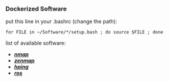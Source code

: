 ### Dockerized Software

put this line in your .bashrc (change the path):
```
for FILE in ~/Software/*/setup.bash ; do source $FILE ; done
```

list of available software:

- [***nmap***](https://nmap.org/docs.html)
- [***zenmap***](https://nmap.org/zenmap/)
- [***hping***](http://www.hping.org/)
- [***ros***](https://www.ros.org/)
